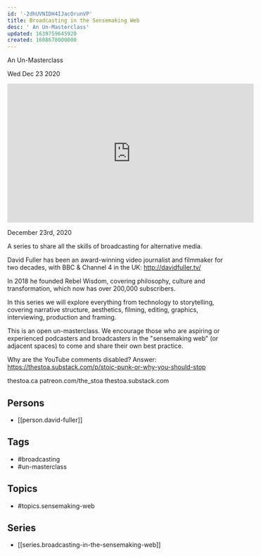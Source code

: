 ```yaml
---
id: '-2dhUVNIDH4IJacOrunVP'
title: Broadcasting in the Sensemaking Web
desc: ' An Un-Masterclass'
updated: 1639759645920
created: 1608678000000
---
```



 An Un-Masterclass

Wed Dec 23 2020

<iframe width="560" height="315" src="https://www.youtube.com/embed/-J4qMHqrcws" title="Broadcasting in the Sensemaking Web: An Un-Masterclass: Session 3 w/ David Fuller" frameborder="0" allow="accelerometer; autoplay; clipboard-write; encrypted-media; gyroscope; picture-in-picture" allowfullscreen ></iframe>

December 23rd, 2020

A series to share all the skills of broadcasting for alternative media.

David Fuller has been an award-winning video journalist and filmmaker for two decades, with BBC & Channel 4 in the UK: http://davidfuller.tv/

In 2018 he founded Rebel Wisdom, covering philosophy, culture and transformation, which now has over 200,000 subscribers.

In this series we will explore everything from technology to storytelling, covering narrative structure, aesthetics, filming, editing, graphics, interviewing, production and framing.

This is an open un-masterclass. We encourage those who are aspiring or experienced podcasters and broadcasters in the "sensemaking web" (or adjacent spaces) to come and share their own best practice.

Why are the YouTube comments disabled? Answer: https://thestoa.substack.com/p/stoic-punk-or-why-you-should-stop

thestoa.ca
patreon.com/the_stoa
thestoa.substack.com

## Persons

- [[person.david-fuller]]

## Tags

- #broadcasting
- #un-masterclass

## Topics

- #topics.sensemaking-web

## Series

- [[series.broadcasting-in-the-sensemaking-web]]

